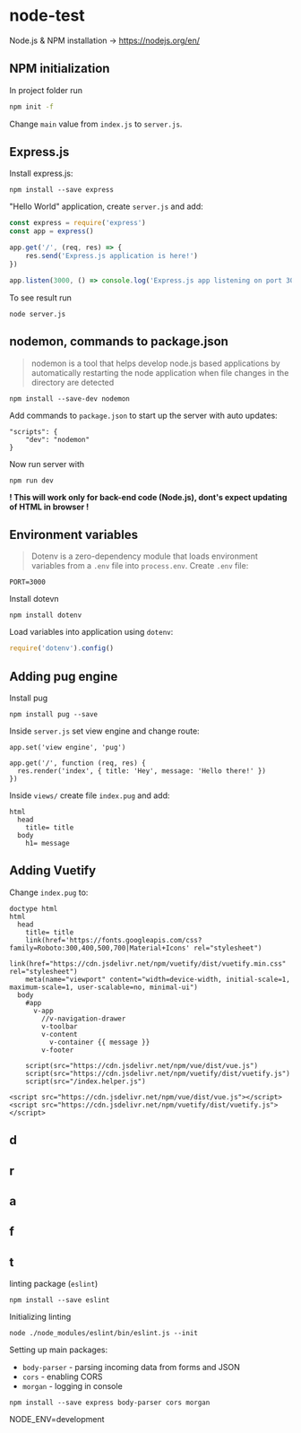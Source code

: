 # node-test

Node.js & NPM installation -> https://nodejs.org/en/


## NPM initialization
In project folder run
```bash
npm init -f
```
Change `main` value from `index.js` to `server.js`.

## Express.js

Install express.js:
```
npm install --save express
```
"Hello World" application, create `server.js` and add:
```javascript
const express = require('express')
const app = express()

app.get('/', (req, res) => {
    res.send('Express.js application is here!')
})

app.listen(3000, () => console.log('Express.js app listening on port 3000!'))
```
To see result run
```
node server.js
```

## nodemon, commands to package.json

> nodemon is a tool that helps develop node.js based applications by automatically restarting the node application when file changes in the directory are detected
```
npm install --save-dev nodemon
```
Add commands to `package.json` to start up the server with auto updates:
```
"scripts": {
    "dev": "nodemon"
}
```
Now run server with
```
npm run dev
```
**! This will work only for back-end code (Node.js), dont's expect updating of HTML in browser !**

## Environment variables
> Dotenv is a zero-dependency module that loads environment variables from a `.env` file into `process.env`. 
Create `.env` file:
```
PORT=3000
```
Install dotevn
```
npm install dotenv
```
Load variables into application using `dotenv`:
```javascript
require('dotenv').config()
```

## Adding pug engine
Install pug
```
npm install pug --save
```
Inside `server.js` set view engine and change route:
```jacascript
app.set('view engine', 'pug')

app.get('/', function (req, res) {
  res.render('index', { title: 'Hey', message: 'Hello there!' })
})
```
Inside `views/` create file `index.pug` and add:
```pug
html
  head
    title= title
  body
    h1= message
```

## Adding Vuetify
Change `index.pug` to:
```pug
doctype html
html
  head
    title= title
    link(href='https://fonts.googleapis.com/css?family=Roboto:300,400,500,700|Material+Icons' rel="stylesheet")
    link(href="https://cdn.jsdelivr.net/npm/vuetify/dist/vuetify.min.css" rel="stylesheet")
    meta(name="viewport" content="width=device-width, initial-scale=1, maximum-scale=1, user-scalable=no, minimal-ui")
  body
    #app
      v-app
        //v-navigation-drawer
        v-toolbar
        v-content
          v-container {{ message }}
        v-footer

    script(src="https://cdn.jsdelivr.net/npm/vue/dist/vue.js")
    script(src="https://cdn.jsdelivr.net/npm/vuetify/dist/vuetify.js")
    script(src="/index.helper.js")
```



    <script src="https://cdn.jsdelivr.net/npm/vue/dist/vue.js"></script>
    <script src="https://cdn.jsdelivr.net/npm/vuetify/dist/vuetify.js"></script>

## d
## r
## a
## f
## t


linting package (`eslint`)
```
npm install --save eslint
```
Initializing linting
```
node ./node_modules/eslint/bin/eslint.js --init
```


Setting up main packages:
* `body-parser` - parsing incoming data from forms and JSON
* `cors` - enabling CORS
* `morgan` - logging in console
```
npm install --save express body-parser cors morgan
```

NODE_ENV=development




